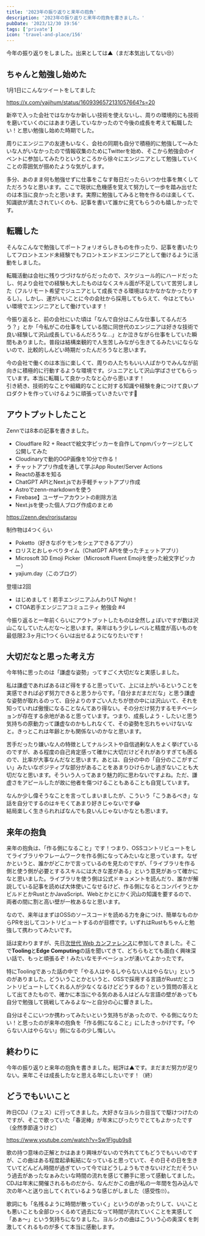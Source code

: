 ```yaml
---
title: '2023年の振り返りと来年の抱負'
description: '2023年の振り返りと来年の抱負を書きました。'
pubDate: '2023/12/30 19:56'
tags: ['private']
icon: 'travel-and-place/156'
---
```


今年の振り返りをしました。出来としては▲（まだ本気出してない😒）

## ちゃんと勉強し始めた

1月1日にこんなツイートをしてました  

https://x.com/yajihum/status/1609396572131057664?s=20

新卒で入った会社ではなかなか新しい技術を使えないし、周りの環境的にも技術を磨いていくのにはあまり適していなかったので今後の成長を考えて転職したい！と思い勉強し始めた時期でした。  

周りにエンジニアの友達もいなく、会社の同期も自分で積極的に勉強して〜みたいな人がいなかったので情報収集のためにTwitterを始め、そこから勉強会のイベントに参加してみたりというところから徐々にエンジニアとして勉強していくことの雰囲気が掴めたような気がします。  

多分、あのまま何も勉強せずに仕事をこなす毎日だったらいつか仕事を無くしてただろうなと思います。ここで現状に危機感を覚えて努力して一歩を踏み出せたのは本当に良かったと思います。実際に勉強してみると物を作るのは楽しくて、知識欲が満たされていくのも、記事を書いて誰かに見てもらうのも嬉しかったです。

## 転職した

そんなこんなで勉強してポートフォリオらしきものを作ったり、記事を書いたりしてフロントエンド未経験でもフロントエンドエンジニアとして働けるように活動をしました。  

転職活動は会社に残りづづけながらだったので、スケジュール的にハードだったし、何より会社での経験も大したものはなくスキル面が不足していて苦労しました（フルリモート希望でジュニアとして成長できる環境はなかなかなかったりするし）。しかし、運がいいことに今の会社から採用してもらえて、今はとてもいい環境でエンジニアとして働けています！

今振り返ると、前の会社にいた頃は「なんで自分はこんな仕事してるんだろう？」とか「今私がこの仕事をしている間に同世代のエンジニアは好きな技術で良い経験して沢山成長しているんだろうな...」とか泣きながら仕事をしていた瞬間もありました。普段は結構楽観的で人生苦しみながら生きてるみたいにならないので、比較的しんどい時期だったんだろうなと思います。  

今の会社で働くのは本当に楽しくて、周りの人たちもいい人ばかりでみんなが前向きに積極的に行動するような環境です。ジュニアとして沢山学ばさせてもらっています。本当に転職して良かったなと心から思います！  
引き続き、技術的なことや組織的なことに対する知識や経験を身につけて良いプロダクトを作っていけるように頑張っていきたいです👊

## アウトプットしたこと

Zennでは8本の記事を書きました。

- Cloudflare R2 + Reactで絵文字ピッカーを自作してnpmパッケージとして公開してみた
- Cloudinaryで動的OGP画像を10分で作る！
- チャットアプリ作成を通して学ぶApp Router/Server Actions
- Reactの基本を知る
- ChatGPT APIとNext.jsでお手軽チャットアプリ作成
- Astroでzenn-markdownを使う
- Firebase】ユーザーアカウントの削除方法
- Next.jsを使った個人ブログ作成のまとめ

https://zenn.dev/rorisutarou

制作物は4つくらい

- Poketto（好きなポケモンをシェアできるアプリ）
- ロリスとおしゃべりタイム（ChatGPT APIを使ったチェットアプリ）
- Microsoft 3D Emoji Picker（Microsoft Fluent Emojiを使った絵文字ピッカー）
- yajium.day（このブログ）

登壇は2回

- はじめまして！若手エンジニアふんわりLT Night！
- CTOA若手エンジニアコミュニティ 勉強会 #4

今振り返ると一年前くらいにアウトプットしたものは全然しょぼいですが数は沢山こなしていたんだな〜と思います。来年はもう少しレベルと精度が高いものを最低限2.3ヶ月に1つくらいは出せるようになりたいです！


## 大切だなと思った考え方

今年特に思ったのは「謙虚な姿勢」ってすごく大切だなと実感しました。  

私は謙虚であればあるほど得をすると思っていて、上には上がいるということを実感できれば必ず努力できると思うからです。「自分まだまだだな」と思う謙虚な姿勢が取れるのって、自分よりのすごい人たちが世の中には沢山いて、それを知っていれば傲慢になることなんてあり得ない。その分だけ努力するモチベーションが存在する余地があると思っています。つまり、成長しよう・したいと思う気持ちの原動力って謙虚なのかもしれなくて、その姿勢を忘れちゃいけないなと。きっとこれは年齢とかも関係ないのかなと思います。  

苦手だったり嫌いな人の特徴としてナルシストや自信過剰な人をよく挙げているのですが、ある程度の自己肯定感って確かに大切だけどそれがありすぎても困るので、比率が大事なんだなと思います。あとは、自分の中の「自分のここがすごい」みたいなポジティブな部分があることをあまりひけらかし過ぎないことも大切だなと思います。そういう人ってあまり魅力的に思わないですよね。ただ、謙虚さをアピールしたが故に他者を傷つけることもあることも自覚しています。  

なんか少し偉そうなことを言ってしまいましたが、こういう「こうあるべき」な話を自分でするのはキモくてあまり好きじゃないです😂  
結局楽しく生きられればなんでも良いんじゃないかなとも思います。

## 来年の抱負 

来年の抱負は、「作る側になること」です！つまり、OSSコントリビュートをしてライブラリやフレームワークを作る側になってみたいなと思っています。なぜかというと、誰かがどこかで言っているのを見たのですが、「ライブラリを作る側と使う側が必要とするスキルには大きな差がある」という意見があって確かになと思いました。ライブラリを使う側は公式ドキュメントを読んだり、誰かが解説している記事を読めば大体使いこなせるけど、作る側になるとコンパイラとかビルドとかRustとかJavaScript、Webとかとにかく沢山の知識を要するので、両者の間に割と高い壁が一枚あるなと思います。  

なので、来年はまずはOSSのソースコードを読める力を身につけ、簡単なものからPRを出してコントリビュートするのが目標です。いずれはRustもちゃんと勉強して携わってみたいです。  

話は変わりますが、先日[次世代 Web カンファレンス](https://nextwebconf.connpass.com/event/300174/)に参加してきました。そこで**Tooling**と**Edge Computing**の話を聞いてきて、どちらもとても面白く興味深い話で、もっと頑張るぞ！みたいなモチベーションが湧いてよかったです。   

特にToolingであった話の中で「やる人はやるしやらない人はやらない」というのがありました。どういうことかというと、OSSで採用する言語がRustだとコントリビュートしてくれる人が少なくなるけどどうするの？という質問の答えとして出てきたもので、確かに本当にやる気のある人はどんな言語の壁があっても自分で勉強して挑戦してみるよな〜と自分の心に響きました。  

自分はそこにいつか携わってみたいという気持ちがあったので、やる側になりたい！と思ったのが来年の抱負を「作る側になること」にしたきっかけです。「やらない人はやらない」側になるの少し悔しい。

## 終わりに

今年の振り返りと来年の抱負を書きました。総評は▲です。まだまだ努力が足りない。来年こそは成長したなと思える年にしたいです！（終）

## どうでもいいこと

昨日CDJ（フェス）に行ってきました。大好きなヨルシカ目当てで駆けつけたのですが、そこで歌っていた「春泥棒」が年末にぴったりでとてもよかったです（全然季節違うけど）  

https://www.youtube.com/watch?v=Sw1Flgub9s8

歌の持つ意味の正解とかはあまり興味がないので外れててもどうでもいいのですが、この曲はある程度起承転結になっていると思っていて、その日その日を生きていてどんどん時間が過ぎていって今ではどうしようもできないけどただそういう過去があったなぁみたいな時間の流れを感じて勝手に思って感動してました。CDJは年末に開催されるものだから、なんだかこの曲が私の一年間を包み込んで次の年へと送り出してくれているような感じがしました（感受性🙄）。  

歌詞にも「名残るように時間が散っていく」というのがあったりして、いいことも悪いことも全部ひっくるめて過去になって時間が流れていくことを実感して「あぁ〜」という気持ちになりました。ヨルシカの曲はこういう心の奥深くを刺激してくれるものが多くて本当に感動します。
